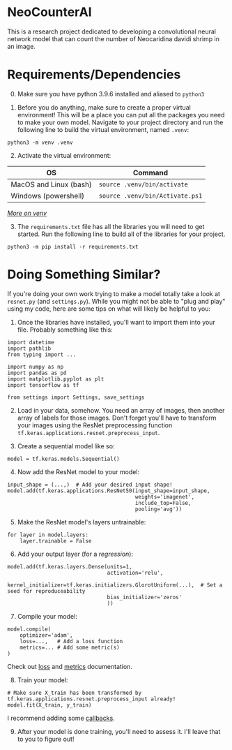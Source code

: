 # NeoCounterAI
This is a research project dedicated to developing a convolutional neural network model that can count the number of Neocaridina davidi shrimp in an image.


# Requirements/Dependencies
0. Make sure you have python 3.9.6 installed and aliased to `python3`

1. Before you do anything, make sure to create a proper virtual environment! This will be a place you can put all the packages you need to make your own model. Navigate to your project directory and run the following line to build the virtual environment, named `.venv`:

`python3 -m venv .venv`

2. Activate the virtual environment:

| OS | Command |
| --- | --- |
| MacOS and Linux (bash) | `source .venv/bin/activate` |
| Windows (powershell) | `source .venv/bin/Activate.ps1` |

*[More on venv](https://docs.python.org/3/library/venv.html)*

3. The `requirements.txt` file has all the libraries you will need to get started. Run the following line to build all of the libraries for your project.

`python3 -m pip install -r requirements.txt`

# Doing Something Similar?
If you're doing your own work trying to make a model totally take a look at `resnet.py` (and `settings.py`). While you might not be able to "plug and play" using my code, here are some tips on what will likely be helpful to you:

1. Once the libraries have installed, you'll want to import them into your file. Probably something like this:
```
import datetime
import pathlib
from typing import ...

import numpy as np
import pandas as pd
import matplotlib.pyplot as plt
import tensorflow as tf

from settings import Settings, save_settings
```

2. Load in your data, somehow. You need an array of images, then another array of labels for those images. Don't forget you'll have to transform your images using the ResNet preprocessing function `tf.keras.applications.resnet.preprocess_input`.


4. Create a sequential model like so:

`model = tf.keras.models.Sequential()`

4. Now add the ResNet model to your model:
```
input_shape = (...,)  # Add your desired input shape!
model.add(tf.keras.applications.ResNet50(input_shape=input_shape,
                                         weights='imagenet',
                                         include_top=False,
                                         pooling='avg'))
```

5. Make the ResNet model's layers untrainable:
```
for layer in model.layers:
    layer.trainable = False
```

6. Add your output layer (for a *regression*):
```
model.add(tf.keras.layers.Dense(units=1,
                                activation='relu',
                                kernel_initializer=tf.keras.initializers.GlorotUniform(...),  # Set a seed for reproduceability
                                bias_initializer='zeros'
                                ))
```

7. Compile your model:
```
model.compile(
    optimizer='adam',
    loss=...,   # Add a loss function
    metrics=... # Add some metric(s)
)
```
Check out [loss](https://keras.io/api/losses/) and [metrics](https://keras.io/api/metrics/) documentation.


8. Train your model:
```
# Make sure X_train has been transformed by tf.keras.applications.resnet.preprocess_input already!
model.fit(X_train, y_train)
```
I recommend adding some [callbacks](https://keras.io/api/callbacks/).

9. After your model is done training, you'll need to assess it. I'll leave that to you to figure out!
